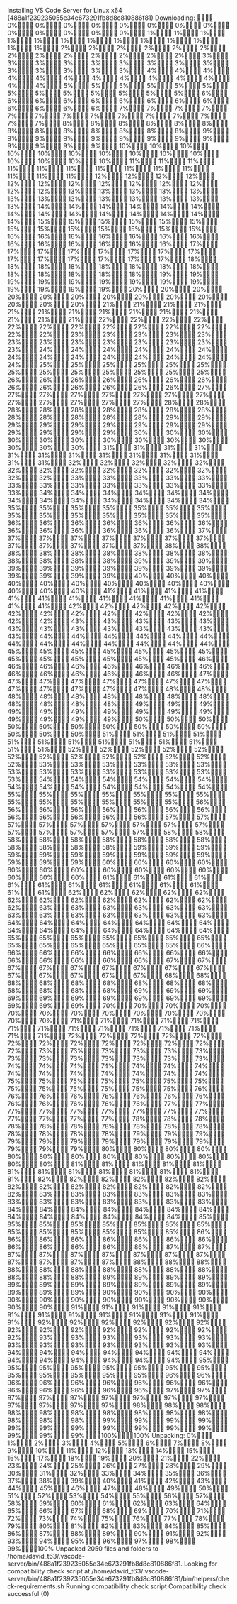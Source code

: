Installing VS Code Server for Linux x64 (488a1f239235055e34e673291fb8d8c810886f81)
Downloading:       0%  0%  0%  0%  0%  0%  0%  0%  0%  0%  0%  0%  0%  1%  1%  1%  1%  1%  1%  1%  1%  1%  1%  1%  1%  1%  2%  2%  2%  2%  2%  2%  2%  2%  2%  2%  2%  2%  2%  3%  3%  3%  3%  3%  3%  3%  3%  3%  3%  3%  3%  3%  3%  4%  4%  4%  4%  4%  4%  4%  4%  4%  4%  4%  4%  4%  5%  5%  5%  5%  5%  5%  5%  5%  5%  5%  5%  5%  5%  6%  6%  6%  6%  6%  6%  6%  6%  6%  6%  6%  6%  6%  7%  7%  7%  7%  7%  7%  7%  7%  7%  7%  7%  7%  7%  7%  8%  8%  8%  8%  8%  8%  8%  8%  8%  8%  8%  8%  8%  9%  9%  9%  9%  9%  9%  9%  9%  9%  9%  9%  9%  9% 10% 10% 10% 10% 10% 10% 10% 10% 10% 10% 10% 10% 10% 10% 11% 11% 11% 11% 11% 11% 11% 11% 11% 11% 11% 11% 11% 12% 12% 12% 12% 12% 12% 12% 12% 12% 12% 12% 12% 12% 13% 13% 13% 13% 13% 13% 13% 13% 13% 13% 13% 13% 13% 14% 14% 14% 14% 14% 14% 14% 14% 14% 14% 14% 14% 14% 14% 15% 15% 15% 15% 15% 15% 15% 15% 15% 15% 15% 15% 15% 16% 16% 16% 16% 16% 16% 16% 16% 16% 16% 16% 16% 16% 17% 17% 17% 17% 17% 17% 17% 17% 17% 17% 17% 17% 17% 17% 18% 18% 18% 18% 18% 18% 18% 18% 18% 18% 18% 18% 18% 19% 19% 19% 19% 19% 19% 19% 19% 19% 19% 19% 19% 19% 20% 20% 20% 20% 20% 20% 20% 20% 20% 20% 20% 20% 20% 21% 21% 21% 21% 21% 21% 21% 21% 21% 21% 21% 21% 21% 21% 22% 22% 22% 22% 22% 22% 22% 22% 22% 22% 22% 22% 22% 23% 23% 23% 23% 23% 23% 23% 23% 23% 23% 23% 23% 23% 24% 24% 24% 24% 24% 24% 24% 24% 24% 24% 24% 24% 24% 24% 25% 25% 25% 25% 25% 25% 25% 25% 25% 25% 25% 25% 25% 26% 26% 26% 26% 26% 26% 26% 26% 26% 26% 26% 26% 26% 27% 27% 27% 27% 27% 27% 27% 27% 27% 27% 27% 27% 27% 28% 28% 28% 28% 28% 28% 28% 28% 28% 28% 28% 28% 28% 28% 29% 29% 29% 29% 29% 29% 29% 29% 29% 29% 29% 29% 29% 30% 30% 30% 30% 30% 30% 30% 30% 30% 30% 30% 30% 30% 31% 31% 31% 31% 31% 31% 31% 31% 31% 31% 31% 31% 31% 32% 32% 32% 32% 32% 32% 32% 32% 32% 32% 32% 32% 32% 32% 33% 33% 33% 33% 33% 33% 33% 33% 33% 33% 33% 33% 33% 34% 34% 34% 34% 34% 34% 34% 34% 34% 34% 34% 34% 34% 35% 35% 35% 35% 35% 35% 35% 35% 35% 35% 35% 35% 35% 35% 36% 36% 36% 36% 36% 36% 36% 36% 36% 36% 36% 36% 36% 37% 37% 37% 37% 37% 37% 37% 37% 37% 37% 37% 37% 37% 38% 38% 38% 38% 38% 38% 38% 38% 38% 38% 38% 38% 38% 39% 39% 39% 39% 39% 39% 39% 39% 39% 39% 39% 39% 39% 39% 40% 40% 40% 40% 40% 40% 40% 40% 40% 40% 40% 40% 40% 41% 41% 41% 41% 41% 41% 41% 41% 41% 41% 41% 41% 41% 42% 42% 42% 42% 42% 42% 42% 42% 42% 42% 42% 42% 42% 42% 43% 43% 43% 43% 43% 43% 43% 43% 43% 43% 43% 43% 43% 44% 44% 44% 44% 44% 44% 44% 44% 44% 44% 44% 44% 44% 45% 45% 45% 45% 45% 45% 45% 45% 45% 45% 45% 45% 45% 46% 46% 46% 46% 46% 46% 46% 46% 46% 46% 46% 46% 46% 46% 47% 47% 47% 47% 47% 47% 47% 47% 47% 47% 47% 47% 47% 48% 48% 48% 48% 48% 48% 48% 48% 48% 48% 48% 48% 48% 49% 49% 49% 49% 49% 49% 49% 49% 49% 49% 49% 49% 49% 49% 50% 50% 50% 50% 50% 50% 50% 50% 50% 50% 50% 50% 50% 51% 51% 51% 51% 51% 51% 51% 51% 51% 51% 51% 51% 51% 52% 52% 52% 52% 52% 52% 52% 52% 52% 52% 52% 52% 52% 53% 53% 53% 53% 53% 53% 53% 53% 53% 53% 53% 53% 53% 53% 54% 54% 54% 54% 54% 54% 54% 54% 54% 54% 54% 54% 54% 55% 55% 55% 55% 55% 55% 55% 55% 55% 55% 55% 55% 55% 56% 56% 56% 56% 56% 56% 56% 56% 56% 56% 56% 56% 56% 57% 57% 57% 57% 57% 57% 57% 57% 57% 57% 57% 57% 57% 57% 58% 58% 58% 58% 58% 58% 58% 58% 58% 58% 58% 58% 58% 59% 59% 59% 59% 59% 59% 59% 59% 59% 59% 59% 59% 59% 60% 60% 60% 60% 60% 60% 60% 60% 60% 60% 60% 60% 60% 60% 61% 61% 61% 61% 61% 61% 61% 61% 61% 61% 61% 61% 61% 62% 62% 62% 62% 62% 62% 62% 62% 62% 62% 62% 62% 62% 63% 63% 63% 63% 63% 63% 63% 63% 63% 63% 63% 63% 63% 64% 64% 64% 64% 64% 64% 64% 64% 64% 64% 64% 64% 64% 64% 65% 65% 65% 65% 65% 65% 65% 65% 65% 65% 65% 65% 65% 66% 66% 66% 66% 66% 66% 66% 66% 66% 66% 66% 66% 66% 67% 67% 67% 67% 67% 67% 67% 67% 67% 67% 67% 67% 67% 67% 68% 68% 68% 68% 68% 68% 68% 68% 68% 68% 68% 68% 68% 69% 69% 69% 69% 69% 69% 69% 69% 69% 69% 69% 69% 69% 70% 70% 70% 70% 70% 70% 70% 70% 70% 70% 70% 70% 70% 71% 71% 71% 71% 71% 71% 71% 71% 71% 71% 71% 71% 71% 71% 72% 72% 72% 72% 72% 72% 72% 72% 72% 72% 72% 72% 72% 73% 73% 73% 73% 73% 73% 73% 73% 73% 73% 73% 73% 73% 74% 74% 74% 74% 74% 74% 74% 74% 74% 74% 74% 74% 74% 74% 75% 75% 75% 75% 75% 75% 75% 75% 75% 75% 75% 75% 75% 76% 76% 76% 76% 76% 76% 76% 76% 76% 76% 76% 76% 76% 77% 77% 77% 77% 77% 77% 77% 77% 77% 77% 77% 77% 77% 78% 78% 78% 78% 78% 78% 78% 78% 78% 78% 78% 78% 78% 78% 79% 79% 79% 79% 79% 79% 79% 79% 79% 79% 79% 79% 79% 80% 80% 80% 80% 80% 80% 80% 80% 80% 80% 80% 80% 80% 81% 81% 81% 81% 81% 81% 81% 81% 81% 81% 81% 81% 81% 82% 82% 82% 82% 82% 82% 82% 82% 82% 82% 82% 82% 82% 82% 83% 83% 83% 83% 83% 83% 83% 83% 83% 83% 83% 83% 83% 84% 84% 84% 84% 84% 84% 84% 84% 84% 84% 84% 84% 84% 85% 85% 85% 85% 85% 85% 85% 85% 85% 85% 85% 85% 85% 85% 86% 86% 86% 86% 86% 86% 86% 86% 86% 86% 86% 86% 86% 87% 87% 87% 87% 87% 87% 87% 87% 87% 87% 87% 87% 87% 88% 88% 88% 88% 88% 88% 88% 88% 88% 88% 88% 88% 88% 89% 89% 89% 89% 89% 89% 89% 89% 89% 89% 89% 89% 89% 89% 90% 90% 90% 90% 90% 90% 90% 90% 90% 90% 90% 90% 90% 91% 91% 91% 91% 91% 91% 91% 91% 91% 91% 91% 91% 91% 92% 92% 92% 92% 92% 92% 92% 92% 92% 92% 92% 92% 92% 92% 93% 93% 93% 93% 93% 93% 93% 93% 93% 93% 93% 93% 93% 94% 94% 94% 94% 94% 94% 94% 94% 94% 94% 94% 94% 94% 95% 95% 95% 95% 95% 95% 95% 95% 95% 95% 95% 95% 95% 96% 96% 96% 96% 96% 96% 96% 96% 96% 96% 96% 96% 96% 96% 97% 97% 97% 97% 97% 97% 97% 97% 97% 97% 97% 97% 97% 98% 98% 98% 98% 98% 98% 98% 98% 98% 98% 98% 98% 98% 99% 99% 99% 99% 99% 99% 99% 99% 99% 99% 99% 99% 99% 99%100%100%
Unpacking:   0%  1%  2%  3%  4%  5%  6%  7%  8%  9% 10% 11% 12% 13% 14% 15% 16% 17% 18% 19% 20% 21% 22% 23% 24% 25% 26% 27% 28% 29% 30% 31% 32% 33% 34% 35% 36% 37% 38% 39% 40% 41% 42% 43% 44% 45% 46% 47% 48% 49% 50% 51% 52% 53% 54% 55% 56% 57% 58% 59% 60% 61% 62% 63% 64% 65% 66% 67% 68% 69% 70% 71% 72% 73% 74% 75% 76% 77% 78% 79% 80% 81% 82% 83% 84% 85% 86% 87% 88% 89% 90% 91% 92% 93% 94% 95% 96% 97% 98% 99%100%
Unpacked 2050 files and folders to /home/david_t63/.vscode-server/bin/488a1f239235055e34e673291fb8d8c810886f81.
Looking for compatibility check script at /home/david_t63/.vscode-server/bin/488a1f239235055e34e673291fb8d8c810886f81/bin/helpers/check-requirements.sh
Running compatibility check script
Compatibility check successful (0)
